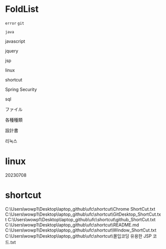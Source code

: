 # FoldList

`error`
`git`

`java`

javascript

jquery

jsp

linux

shortcut

Spring Security

sql

ファイル

各種種類

設計書

리눅스

# linux


20230708


# shortcut
C:\Users\wowp1\Desktop\laptop_github\ufc\shortcut\Chrome ShortCut.txt
C:\Users\wowp1\Desktop\laptop_github\ufc\shortcut\GitDesktop_ShortCut.txt
C:\Users\wowp1\Desktop\laptop_github\ufc\shortcut\github_ShortCut.txt
C:\Users\wowp1\Desktop\laptop_github\ufc\shortcut\README.md
C:\Users\wowp1\Desktop\laptop_github\ufc\shortcut\Window_ShortCut.txt
C:\Users\wowp1\Desktop\laptop_github\ufc\shortcut\몰입코딩 유용한 JSP 코드.txt

